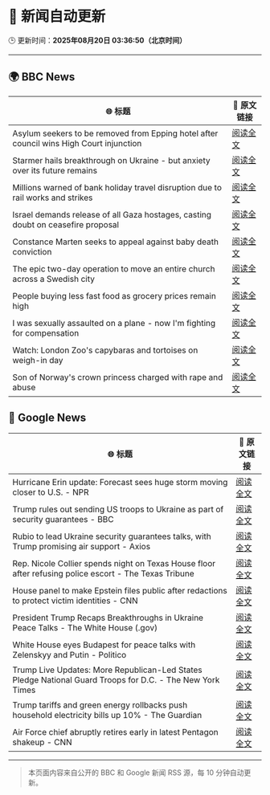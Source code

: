 # 🧠 新闻自动更新

🕒 更新时间：**2025年08月20日 03:36:50（北京时间）**

---

## 🌍 BBC News

| 🌐 标题 | 🔗 原文链接 |
|--------|-------------|
| Asylum seekers to be removed from Epping hotel after council wins High Court injunction | [阅读全文](https://www.bbc.com/news/articles/cy98gdnrl7lo?at_medium=RSS&at_campaign=rss) |
| Starmer hails breakthrough on Ukraine - but anxiety over its future remains | [阅读全文](https://www.bbc.com/news/articles/cr5rl6y04z0o?at_medium=RSS&at_campaign=rss) |
| Millions warned of bank holiday travel disruption due to rail works and strikes | [阅读全文](https://www.bbc.com/news/articles/c5y26gg371jo?at_medium=RSS&at_campaign=rss) |
| Israel demands release of all Gaza hostages, casting doubt on ceasefire proposal | [阅读全文](https://www.bbc.com/news/articles/cjeynvp409vo?at_medium=RSS&at_campaign=rss) |
| Constance Marten seeks to appeal against baby death conviction | [阅读全文](https://www.bbc.com/news/articles/clyjg1q5y4qo?at_medium=RSS&at_campaign=rss) |
| The epic two-day operation to move an entire church across a Swedish city | [阅读全文](https://www.bbc.com/news/articles/cde3xp4xlw9o?at_medium=RSS&at_campaign=rss) |
| People buying less fast food as grocery prices remain high | [阅读全文](https://www.bbc.com/news/articles/c5y042g11yvo?at_medium=RSS&at_campaign=rss) |
| I was sexually assaulted on a plane - now I'm fighting for compensation | [阅读全文](https://www.bbc.com/news/articles/cly6g2j67rko?at_medium=RSS&at_campaign=rss) |
| Watch: London Zoo's capybaras and tortoises on weigh-in day | [阅读全文](https://www.bbc.com/news/videos/c6267d6ng02o?at_medium=RSS&at_campaign=rss) |
| Son of Norway's crown princess charged with rape and abuse | [阅读全文](https://www.bbc.com/news/articles/cvg3ke05355o?at_medium=RSS&at_campaign=rss) |

## 📰 Google News

| 🌐 标题 | 🔗 原文链接 |
|--------|-------------|
| Hurricane Erin update: Forecast sees huge storm moving closer to U.S. - NPR | [阅读全文](https://news.google.com/rss/articles/CBMilgFBVV95cUxOeV81SmNfZGM2bnFCM1V3Vnk1RUhCUDNKdHdTN0xmRW1PYUpSUk9PVmxORElnSkhzbjdGLVMxei0yY1MzNkhpaWM1bzUyREs4U0pTQjc5QmJ6NlFlTmtWcFREM05rNDV2Q3NTTUZpSUZVVF9FdElDbC1RTExaZXZfYVl0ZWhfZ0ZycF9FLW55d2dkUHV5UlE?oc=5) |
| Trump rules out sending US troops to Ukraine as part of security guarantees - BBC | [阅读全文](https://news.google.com/rss/articles/CBMiVEFVX3lxTE5xZG92aktaTUYyY1FVYnFCRXBHd2JzaHJlUkxOU3IyX1FKdmNPVVVkUlpSdHhtZnh0Rjg2aE5vOFA1eG91OGlDLWJ2N2dpWFNKdEs4aw?oc=5) |
| Rubio to lead Ukraine security guarantees talks, with Trump promising air support - Axios | [阅读全文](https://news.google.com/rss/articles/CBMiigFBVV95cUxQdGxFQkY4cV9qNEFqU0ZjZ2ZQMV8wUF91cm11S3dBNUJZOGpSanptSVVFWWRfc3B6dElNWXBKUTk5ZVpldV9UdlA1NHAwekNlVXFFVHJ0LW0wUjBFdW1BZVpNa2pYZ1htcEk2TXNwZWtOelhvQk1LaE0wa2FiTEdSb2lVR2NqTVF3cEE?oc=5) |
| Rep. Nicole Collier spends night on Texas House floor after refusing police escort - The Texas Tribune | [阅读全文](https://news.google.com/rss/articles/CBMioAFBVV95cUxNZ2NyNXFMVnRJQldZNXRNUEtkR1ZpdEFlRENhZmEtRHBpc0Mwbi1ja28yMng3MzAxakpGSENmYlg5cUFtVnd6TDRhOVRpY2pvZExsMFhzeklLR3ZwVmVwVUhmSkZueUh6QVFMaUZzN2hmZ2t6bmlXeVNCNXowYklkaE5PNnZHUWswYVBFS3lRVzNfNjRxdjVDbTl6MGN2NDJE?oc=5) |
| House panel to make Epstein files public after redactions to protect victim identities - CNN | [阅读全文](https://news.google.com/rss/articles/CBMigwFBVV95cUxQdVBoU2k2SG1YbXdvRFM3aXdaSmhLanRSb3FyUlZzeTA1eDZNRGlKckRGcU5hakFLX3ZxN3pnSGtPRURzcEU1Ri10elFWT3lxc0otdjVuaEV6VWdPbEpvOEctc0ZVdnhESHhqVTBXV0NCSFRRSUU5V2tvNWlaY19iRE1EY9IBiAFBVV95cUxQUmY1ZzRHUFhNUkhsVGdaMkNqb2lhbjNJQ0djeTFpalg0RGdPMDBLTnNLVXU0WjRiZXdmdHA1aU5tR3JtUmRVaTBiWW16c3RwcFBualN1cThmRzFQSFJHMHl6cXVmeVRwS21fQXNfbDN4NGxpOGZEOGRPbVNOdzFYS1NjclMzN3Aw?oc=5) |
| President Trump Recaps Breakthroughs in Ukraine Peace Talks - The White House (.gov) | [阅读全文](https://news.google.com/rss/articles/CBMipwFBVV95cUxPbDhtYk5oNmRsVmpQYkFMYjNIMVlhVlBhOUhTTGhtRGxDLWRQX3FxT0ZpQ2w5X0hTMHFPLVNKTXhSeExjWUx6N01kQUpxUzJnbXVOUDAtekh0ZVFaZEVaWW9WMlQwU1NTdGZlMWRpWXZ5cnZTekxkdllyXzFJRXdPS05wOTl4amE5ZnVHQzAtbzVxQzFaTW94TVBJWmJhMUFkU2ZpeXVENA?oc=5) |
| White House eyes Budapest for peace talks with Zelenskyy and Putin - Politico | [阅读全文](https://news.google.com/rss/articles/CBMixAFBVV95cUxOU1RjblNyaVE2d1NRYzRJRElFRV9RUUFEeHQ3RWFrMXBFQ2RFc0RjY3B5bWlxN0FaNml6QjFNOW5DYWRGN085OGlRdE1qOWJ4UWd0WEJhRnY0OWU4LUhRV2E3WGw1WDExNXJXS0RIbEtnVXpQYlluaEhKTXdVSUNlTzNhcGE1R19FVWR5OUI1NTJUR1l0TmZMXzUtTnZhaFRFMXN0dUVzQ3BIOWRhbUtFZ191YmNnM0k0RkZSbE1BeGtWbUZW?oc=5) |
| Trump Live Updates: More Republican-Led States Pledge National Guard Troops for D.C. - The New York Times | [阅读全文](https://news.google.com/rss/articles/CBMiY0FVX3lxTE9YQndxVUZWT3hUTFRfNGRjVE1WR0hkaHp4Xzl3Q29rSFlSMWVuSWRZMUdNb3Q3WkpTX2YzWkRoY0d0dldHUms1Q3BTb2luQ1RqM0VjS2VlNTdjZzhwbDU3QkJNUQ?oc=5) |
| Trump tariffs and green energy rollbacks push household electricity bills up 10% - The Guardian | [阅读全文](https://news.google.com/rss/articles/CBMihwFBVV95cUxQemtzdlhQcG1JY0dHUUYxNTRIQzRfYzQtc3dwVVZHMzJ3NlV1eVlHQVNDcXA1TG90LUQ2T2MyRUs4NDlWYTM3WFNsMVR4LUZaVzg2elhPYXhIbDJ0R1lEZWlJTVNLbmhlOF9faUNOaW1kZmNoNXVsdF9oS0hYQldiQnlNbXExOVk?oc=5) |
| Air Force chief abruptly retires early in latest Pentagon shakeup - CNN | [阅读全文](https://news.google.com/rss/articles/CBMiiwFBVV95cUxQUmFCYTV5YzlvdDdJMGhwSkd4MjBwMDBqbmhjN3RRS0N0WFVja0tPN2NhUFd2VDZZQ1RqMzFGS29zUUt2ZklESDg1WElWUFY0WVZoVHJIdGwtU000eURXbm55U3RPOUtlNDRKWTJONVZGNDlycTMtSlpLRFpDc0tkRWVJM3I3ZDBfZHYw0gGQAUFVX3lxTE9MSktmWXJwNEN2UWR6bEk3SERCRmlJOUFSQ2RXU1AtZDEzTUNtTjFOSGs5XzZBNThXYXdMa1dkb19fNTVzMjdZZERHb1U2bnVKdGp2NW44aVpaRzdDODFfRVVDZFZNRE1aZW9fOUpBMEw2NnhyMkxPQXJCRm1HVTVERTlaeXF2Z0xWSDdFUjNVQg?oc=5) |

---
> 本页面内容来自公开的 BBC 和 Google 新闻 RSS 源，每 10 分钟自动更新。